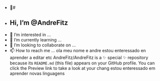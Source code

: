 - 👋#
- ## Hi, I’m @AndreFitz
- 👀 I’m interested in ...
- 🌱 I’m currently learning ...
- 💞️ I’m looking to collaborate on ...
- 📫 How to reach me ...
ola meu nome e andre
estou enteressado en aprender a editar etc
AndreFitz/AndreFitz is a ✨ special ✨ repository because its `README.md` (this file) appears on your GitHub profile.
You can click the Preview link to take a look at your chang
estou enteressado em aprender novas linguagens 
